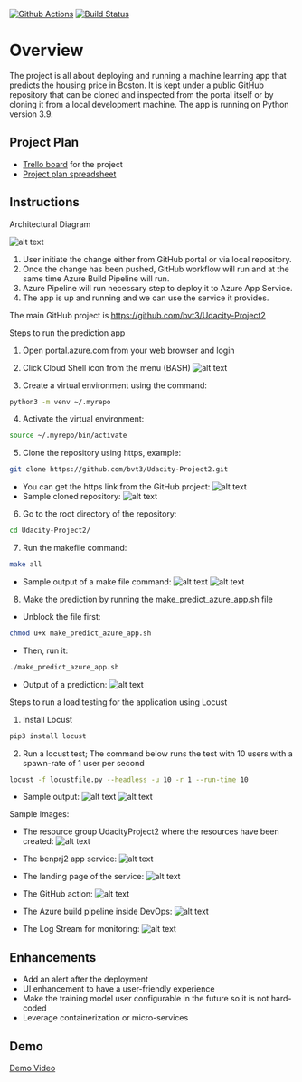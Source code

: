 [![Github Actions](https://github.com/bvt3/Udacity-Project2/actions/workflows/pythonapp.yml/badge.svg)](https://github.com/bvt3/Udacity-Project2/actions/workflows/pythonapp.yml)
[![Build Status](https://dev.azure.com/udacitytest/Flask-ML-Deploy/_apis/build/status%2Fbvt3.Udacity-Project2?branchName=main)](https://dev.azure.com/udacitytest/Flask-ML-Deploy/_build/latest?definitionId=5&branchName=main)

# Overview

The project is all about deploying and running a machine learning app that predicts the housing price in Boston.
It is kept under a public GitHub repository that can be cloned and inspected from the portal itself or by cloning it from a local development machine.
The app is running on Python version 3.9.

## Project Plan

* [Trello board](https://trello.com/b/vmQ218hf/udacity-project2) for the project
* [Project plan spreadsheet](https://docs.google.com/spreadsheets/d/1apMKKebAqOvSA9z8hcqIV6f1Bb2gQdo4qqU8FKp7uVo/edit?usp=sharing)

## Instructions

Architectural Diagram

![alt text](https://github.com/bvt3/Udacity-Project2/blob/main/Files/Architectural_Diagram.jpg?raw=true)

1. User initiate the change either from GitHub portal or via local repository.
2. Once the change has been pushed, GitHub workflow will run and at the same time Azure Build Pipeline will run.
3. Azure Pipeline will run necessary step to deploy it to Azure App Service.
4. The app is up and running and we can use the service it provides.

The main GitHub project is https://github.com/bvt3/Udacity-Project2

Steps to run the prediction app

1. Open portal.azure.com from your web browser and login

2. Click Cloud Shell icon from the menu (BASH)
![alt text](https://github.com/bvt3/Udacity-Project2/blob/main/Files/CICD-01.jpg?raw=true)
3. Create a virtual environment using the command:
```bash
python3 -m venv ~/.myrepo
```
4. Activate the virtual environment:
```bash
source ~/.myrepo/bin/activate
```
5. Clone the repository using https, example:
```bash
git clone https://github.com/bvt3/Udacity-Project2.git
```
* You can get the https link from the GitHub project:
![alt text](https://github.com/bvt3/Udacity-Project2/blob/main/Files/CICD-02.jpg?raw=true)
* Sample cloned repository:
![alt text](https://github.com/bvt3/Udacity-Project2/blob/main/Files/CICD-03.jpg?raw=true)

6. Go to the root directory of the repository:
```bash
cd Udacity-Project2/
```
7. Run the makefile command:
```bash
make all
```
* Sample output of a make file command:
![alt text](https://github.com/bvt3/Udacity-Project2/blob/main/Files/CICD-04.jpg?raw=true)
![alt text](https://github.com/bvt3/Udacity-Project2/blob/main/Files/CICD-05.jpg?raw=true)

8. Make the prediction by running the make_predict_azure_app.sh file
* Unblock the file first:
```bash
chmod u+x make_predict_azure_app.sh
```
* Then, run it:
```bash
./make_predict_azure_app.sh
```
* Output of a prediction:
![alt text](https://github.com/bvt3/Udacity-Project2/blob/main/Files/CICD-06.jpg?raw=true)

Steps to run a load testing for the application using Locust

1. Install Locust
```bash
pip3 install locust
```
2. Run a locust test; The command below runs the test with 10 users with a spawn-rate of 1 user per second
```bash
locust -f locustfile.py --headless -u 10 -r 1 --run-time 10
```
* Sample output:
![alt text](https://github.com/bvt3/Udacity-Project2/blob/main/Files/CICD-07.jpg?raw=true)
![alt text](https://github.com/bvt3/Udacity-Project2/blob/main/Files/CICD-08.jpg?raw=true)


Sample Images:
* The resource group UdacityProject2 where the resources have been created:
![alt text](https://github.com/bvt3/Udacity-Project2/blob/main/Files/CICD-09.jpg?raw=true)

* The benprj2 app service:
![alt text](https://github.com/bvt3/Udacity-Project2/blob/main/Files/CICD-10.jpg?raw=true)

* The landing page of the service:
![alt text](https://github.com/bvt3/Udacity-Project2/blob/main/Files/CICD-11.jpg?raw=true)

* The GitHub action:
![alt text](https://github.com/bvt3/Udacity-Project2/blob/main/Files/CICD-12.jpg?raw=true)

* The Azure build pipeline inside DevOps:
![alt text](https://github.com/bvt3/Udacity-Project2/blob/main/Files/CICD-13.jpg?raw=true)

* The Log Stream for monitoring:
![alt text](https://github.com/bvt3/Udacity-Project2/blob/main/Files/CICD-14.jpg?raw=true)

## Enhancements

- Add an alert after the deployment
- UI enhancement to have a user-friendly experience
- Make the training model user configurable in the future so it is not hard-coded
- Leverage containerization or micro-services

## Demo 

[Demo Video](https://youtu.be/IyuV5pDDIiI)